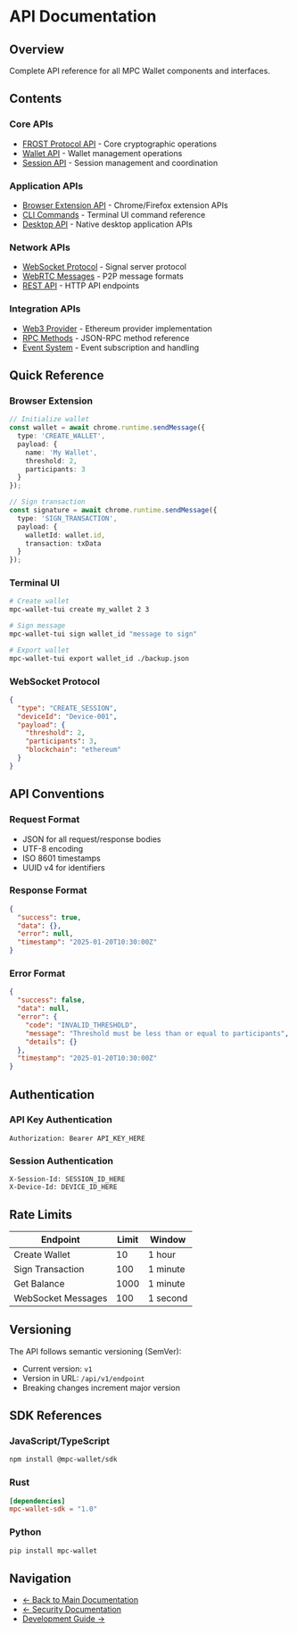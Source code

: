# API Documentation

## Overview

Complete API reference for all MPC Wallet components and interfaces.

## Contents

### Core APIs
- [FROST Protocol API](frost-api.md) - Core cryptographic operations
- [Wallet API](wallet-api.md) - Wallet management operations
- [Session API](session-api.md) - Session management and coordination

### Application APIs
- [Browser Extension API](browser-extension-api.md) - Chrome/Firefox extension APIs
- [CLI Commands](cli-commands.md) - Terminal UI command reference
- [Desktop API](desktop-api.md) - Native desktop application APIs

### Network APIs
- [WebSocket Protocol](websocket-protocol.md) - Signal server protocol
- [WebRTC Messages](webrtc-messages.md) - P2P message formats
- [REST API](rest-api.md) - HTTP API endpoints

### Integration APIs
- [Web3 Provider](web3-provider.md) - Ethereum provider implementation
- [RPC Methods](rpc-methods.md) - JSON-RPC method reference
- [Event System](events.md) - Event subscription and handling

## Quick Reference

### Browser Extension

```typescript
// Initialize wallet
const wallet = await chrome.runtime.sendMessage({
  type: 'CREATE_WALLET',
  payload: {
    name: 'My Wallet',
    threshold: 2,
    participants: 3
  }
});

// Sign transaction
const signature = await chrome.runtime.sendMessage({
  type: 'SIGN_TRANSACTION',
  payload: {
    walletId: wallet.id,
    transaction: txData
  }
});
```

### Terminal UI

```bash
# Create wallet
mpc-wallet-tui create my_wallet 2 3

# Sign message
mpc-wallet-tui sign wallet_id "message to sign"

# Export wallet
mpc-wallet-tui export wallet_id ./backup.json
```

### WebSocket Protocol

```json
{
  "type": "CREATE_SESSION",
  "deviceId": "Device-001",
  "payload": {
    "threshold": 2,
    "participants": 3,
    "blockchain": "ethereum"
  }
}
```

## API Conventions

### Request Format
- JSON for all request/response bodies
- UTF-8 encoding
- ISO 8601 timestamps
- UUID v4 for identifiers

### Response Format
```json
{
  "success": true,
  "data": {},
  "error": null,
  "timestamp": "2025-01-20T10:30:00Z"
}
```

### Error Format
```json
{
  "success": false,
  "data": null,
  "error": {
    "code": "INVALID_THRESHOLD",
    "message": "Threshold must be less than or equal to participants",
    "details": {}
  },
  "timestamp": "2025-01-20T10:30:00Z"
}
```

## Authentication

### API Key Authentication
```http
Authorization: Bearer API_KEY_HERE
```

### Session Authentication
```http
X-Session-Id: SESSION_ID_HERE
X-Device-Id: DEVICE_ID_HERE
```

## Rate Limits

| Endpoint | Limit | Window |
|----------|-------|--------|
| Create Wallet | 10 | 1 hour |
| Sign Transaction | 100 | 1 minute |
| Get Balance | 1000 | 1 minute |
| WebSocket Messages | 100 | 1 second |

## Versioning

The API follows semantic versioning (SemVer):
- Current version: `v1`
- Version in URL: `/api/v1/endpoint`
- Breaking changes increment major version

## SDK References

### JavaScript/TypeScript
```bash
npm install @mpc-wallet/sdk
```

### Rust
```toml
[dependencies]
mpc-wallet-sdk = "1.0"
```

### Python
```bash
pip install mpc-wallet
```

## Navigation

- [← Back to Main Documentation](../README.md)
- [← Security Documentation](../security/README.md)
- [Development Guide →](../development/README.md)